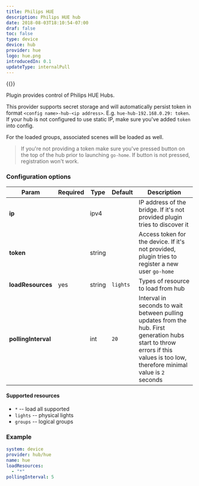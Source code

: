 ```yaml
---
title: Philips HUE
description: Philips HUE hub
date: 2018-08-03T18:10:54-07:00
draf: false
toc: false
type: device
device: hub
provider: hue
logo: hue.png
introducedIn: 0.1
updateType: internalPull
---
```

{{<device>}}

Plugin provides control of Philips HUE Hubs. 

This provider supports secret storage and will automatically persist token in format `<config name>-hub-<ip address>`. E.g. `hue-hub-192.168.0.29: token`. If your hub is not configured to use static IP, make sure you've added `token` into config.

For the loaded groups, associated scenes will be loaded as well.

> If you're not providing a token make sure you've pressed button on the top of the hub prior to launching `go-home`. If button is not pressed, registration won't work.

### Configuration options

| Param | Required | Type | Default | Description |
|-------|----------|------|---------|-------------|
| **ip** || ipv4 || IP address of the bridge. If it's not provided plugin tries to discover it |
| **token** || string || Access token for the device. If it's not provided, plugin tries to register a new user `go-home` | 
| **loadResources** | yes | string | `lights` | Types of resource to load from hub | 
| **pollingInterval** || int | `20` | Interval in seconds to wait between pulling updates from the hub. First generation hubs start to throw errors if this values is too low, therefore minimal value is `2` seconds |

#### Supported resources

* `*` -- load all supported
* `lights` -- physical lights
* `groups` -- logical groups


### Example

```yaml
system: device
provider: hub/hue
name: hue
loadResources:
  - "*"
pollingInterval: 5
```